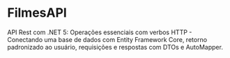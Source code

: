# FilmesAPI
API Rest com .NET 5: Operações essenciais com verbos HTTP - Conectando uma base de dados com Entity Framework Core, retorno padronizado ao usuário, requisições e respostas com DTOs e AutoMapper.
